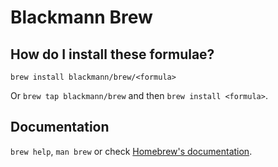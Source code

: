 # Blackmann Brew

## How do I install these formulae?

`brew install blackmann/brew/<formula>`

Or `brew tap blackmann/brew` and then `brew install <formula>`.

## Documentation

`brew help`, `man brew` or check [Homebrew's documentation](https://docs.brew.sh).
